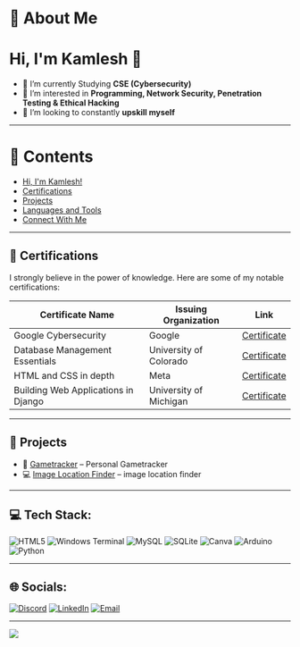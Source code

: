 # 💫 About Me
# Hi, I'm Kamlesh 👋  

- 🔭 I’m currently Studying **CSE (Cybersecurity)**  
- 🤝 I’m interested in **Programming, Network Security, Penetration Testing & Ethical Hacking**  
- 🌱 I’m looking to constantly **upskill myself**  

---

# 📑 Contents
- [Hi, I'm Kamlesh!](#-about-me)  
- [Certifications](#-certifications)  
- [Projects](#-projects)  
- [Languages and Tools](#-tech-stack)  
- [Connect With Me](#-socials)  

---

## 📜 Certifications  
I strongly believe in the power of knowledge. Here are some of my notable certifications:

| Certificate Name | Issuing Organization | Link |
|------------------|-----------------------|------|
| Google Cybersecurity | Google | [Certificate](https://coursera.org/share/153866a1432d11137df83fdc7fb08a92) |
| Database Management Essentials| University of Colorado | [Certificate](https://coursera.org/share/1dcf786fdcb315798558701fd7fa8af3)|
| HTML and CSS in depth | Meta | [Certificate](https://coursera.org/share/56193bf0ba406d3a729dccac96c46de1) |
| Building Web Applications in Django | University of Michigan | [Certificate](https://coursera.org/share/c88309402e7da545d66504ab64d04969) |


---

## 🚀 Projects  
- 🔐 [Gametracker](https://github.com/kamlesh-4407/Game-tracker-) – Personal Gametracker 
- 💻 [Image Location Finder](https://github.com/kamlesh-4407/Image_Location-Finder) – image location finder 

---
## 💻 Tech Stack:
![HTML5](https://img.shields.io/badge/html5-%23E34F26.svg?style=flat&logo=html5&logoColor=white) 
![Windows Terminal](https://img.shields.io/badge/Windows%20Terminal-%234D4D4D.svg?style=flat&logo=windows-terminal&logoColor=white) 
![MySQL](https://img.shields.io/badge/mysql-4479A1.svg?style=flat&logo=mysql&logoColor=white) 
![SQLite](https://img.shields.io/badge/sqlite-%2307405e.svg?style=flat&logo=sqlite&logoColor=white) 
![Canva](https://img.shields.io/badge/Canva-%2300C4CC.svg?style=flat&logo=Canva&logoColor=white) 
![Arduino](https://img.shields.io/badge/-Arduino-00979D?style=flat&logo=Arduino&logoColor=white)
![Python](https://img.shields.io/badge/python-3670A0?style=flat&logo=python&logoColor=ffdd54)


---

## 🌐 Socials:
[![Discord](https://img.shields.io/badge/Discord-%237289DA.svg?logo=discord&logoColor=white)](https://discord.gg/lildosaaa) 
[![LinkedIn](https://img.shields.io/badge/LinkedIn-%230077B5.svg?logo=linkedin&logoColor=white)](www.linkedin.com/in/kamlesh-y-406884328) 
[![Email](https://img.shields.io/badge/Email-D14836?logo=gmail&logoColor=white)](mailto:kamleshofficial55@gmail.com)  

---


[![](https://visitcount.itsvg.in/api?id=kamlesh-4407&icon=0&color=0)](https://visitcount.itsvg.in)

